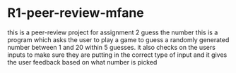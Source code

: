 # R1-peer-review-mfane
this is a peer-review project for assignment 2 guess the number
this is a program which asks the user to play a game to guess a randomly generated number between 1 and 20 within 5
guesses. it also checks on the users inputs to make sure they are putting in the correct type of input and it gives the
user feedback based on what number is picked

